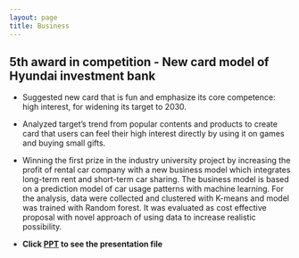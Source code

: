 ```yaml
---
layout: page
title: Business
---
```


## 5th award in competition - New card model of Hyundai investment bank 

 * Suggested new card that is fun and emphasize its core competence: high interest, for widening its target to 2030. 

 * Analyzed target’s trend from popular contents and products to create card that users can feel their high interest directly by using it on games and buying small gifts.
 
 * Winning the first prize in the industry university project by increasing the profit of rental car company with a new business model which integrates long-term rent and short-term car sharing. The business model is based on a prediction model of car usage patterns with machine learning. For the analysis, data were collected and clustered with K-means and model was trained with Random forest. It was evaluated as cost effective proposal with novel approach of using data to increase realistic possibility.
 
 * **Click [PPT](http://juyeonheo12.github.io/card.pdf) to see the presentation file**

